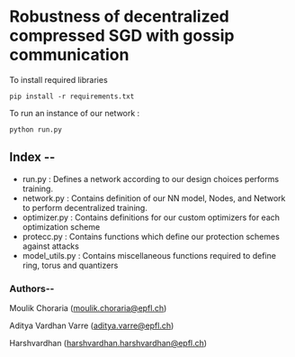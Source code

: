 # Robustness of decentralized compressed SGD with gossip communication

To install required libraries


`pip install -r requirements.txt`

To run an instance of our network : 

`python run.py`


## Index --
- run.py : Defines a network according to our design choices performs training.
- network.py : Contains definition of our NN model, Nodes, and Network to perform decentralized training.
- optimizer.py : Contains definitions for our custom optimizers for each optimization scheme
- protecc.py : Contains functions which define our protection schemes against attacks
- model_utils.py : Contains miscellaneous functions required to define ring, torus and quantizers



### Authors--
Moulik Choraria (moulik.choraria@epfl.ch)


Aditya Vardhan Varre (aditya.varre@epfl.ch)


Harshvardhan (harshvardhan.harshvardhan@epfl.ch)